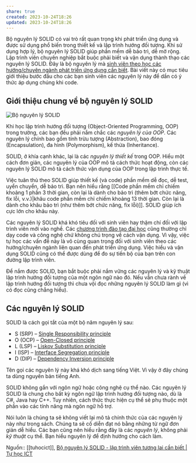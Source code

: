 ```yaml
---
share: true
created: 2023-10-24T18:26
updated: 2023-10-24T18:26
---
```

Bộ nguyên lý SOLID có vai trò rất quan trọng khi phát triển ứng dụng và được sử dụng phổ biến trong thiết kế và lập trình hướng đối tượng. Khi sử dụng hợp lý, bộ nguyên lý SOLID giúp phần mềm dễ bảo trì, dễ mở rộng. Lập trình viên chuyên nghiệp bắt buộc phải biết và vận dụng thành thạo các nguyên lý SOLID. Đây là bộ nguyên lý mà [sinh viên theo học các hướng/chuyên ngành phát triển ứng dụng cần biết](https://tuhocict.com/muon-thanh-lap-trinh-vien-nen-hoc-nhung-gi/). Bài viết này có mục tiêu giới thiệu bước đầu cho các bạn sinh viên các nguyên lý này để dần có ý thức áp dụng chúng khi code.

## Giới thiệu chung về bộ nguyên lý SOLID

![Bộ nguyên lý SOLID](https://tuhocict.com/wp-content/uploads/2019/06/B%E1%BB%99-nguy%C3%AAn-l%C3%BD-SOLID-300x169.png)

Khi học lập trình hướng đối tượng (Object-Oriented Programming, OOP) trong trường, các bạn đều phải nắm chắc các _nguyên lý của OOP_. Các nguyên lý chính bao gồm tính trừu tượng (Abstraction), bao đóng (Encapsulation), đa hình (Polymorphism), kế thừa (Inheritance).

SOLID, ở khía cạnh khác, lại là các _nguyên lý thiết kế_ trong OOP. Hiểu một cách đơn giản, các nguyên lý của OOP mô tả cách thức hoạt động, còn các nguyên lý SOLID mô tả cách thức vận dụng của OOP trong lập trình thực tế.

Việc tuân thủ theo SOLID giúp thiết kế (và code) phần mềm dễ đọc, dễ test, uyển chuyển, dễ bảo trì. Bạn nên hiểu rằng [[Code phần mềm chỉ chiếm khoảng 1 phần 3 thời gian, còn lại là dành cho bảo trì (thêm bớt chức năng, fix lỗi, v.v.)|khâu code phần mềm chỉ chiếm khoảng 13 thời gian. Còn lại là dành cho khâu bảo trì (như thêm bớt chức năng, fix lỗi)]]. SOLID giúp ích cực lớn cho khâu này.

Các nguyên lý SOLID khá khó tiêu đối với sinh viên hay thậm chí đối với lập trình viên mới vào nghề. Các [chương trình đào tạo đại học](https://tuhocict.com/xay-dung-chuong-trinh-tu-dao-tao-cong-nghe-thong-tin/) cũng thường chỉ dạy code và công nghệ chứ không chú trọng về cách vận dụng. Vì vậy, việc tự học các vấn đề này là vô cùng quan trọng đối với sinh viên theo các hướng/chuyên ngành liên quan đến phát triển ứng dụng. Việc hiểu và vận dụng SOLID cũng có thể được dùng để đo sự tiến bộ của bạn trên con đường lập trình viên.

Để nắm được SOLID, bạn bắt buộc phải nắm vững các nguyên lý và kỹ thuật lập trình hướng đối tượng của một ngôn ngữ nào đó. Nếu vẫn chưa rành về lập trình hướng đối tượng thì chưa vội đọc những nguyên lý SOLID làm gì (vì có đọc cũng chẳng hiểu).

## Các nguyên lý SOLID

SOLID là cách gọi tắt của một bộ năm nguyên lý sau:

- S (SRP) – [Single Responsibility principle](https://en.wikipedia.org/wiki/Single_responsibility_principle)
- O (OCP) – [Open-Closed principle](https://en.wikipedia.org/wiki/Open%E2%80%93closed_principle)
- L (LSP) – [Liskov Substitution principle](https://en.wikipedia.org/wiki/Liskov_substitution_principle)
- I (ISP) – [Interface Segregation principle](https://en.wikipedia.org/wiki/Interface_segregation_principle)
- D (DIP) – [Dependency Inversion principle](https://en.wikipedia.org/wiki/Dependency_inversion_principle)

Tên gọi các nguyên lý này khá khó dịch sang tiếng Việt. Vì vậy ở đây chúng ta dùng nguyên bản tiếng Anh.

SOLID không gắn với ngôn ngữ hoặc công nghệ cụ thể nào. Các nguyên lý SOLID là chung cho bất kỳ ngôn ngữ lập trình hướng đối tượng nào, dù là C#, Java hay C++. Tuy nhiên, cách thức thực hiện cụ thể sẽ phụ thuộc một phần vào các tính năng mà ngôn ngữ hỗ trợ.

Nói luôn là chúng ta sẽ không viết lại mô tả chính thức của các nguyên lý này như trong sách. Chúng ta sẽ cố diễn đạt nó bằng những từ ngữ đơn giản dễ hiểu. Các bạn cũng nên hiểu rằng đây là các _nguyên lý_, không phải _kỹ thuật_ cụ thể. Bạn hiểu nguyên lý để định hướng cho cách làm.

Nguồn:: [[tuhocict]], [Bộ nguyên lý SOLID - lập trình viên tương lai cần biết | Tự học ICT](https://tuhocict.com/bo-nguyen-ly-solid-lap-trinh-vien-tuong-lai-can-biet/)